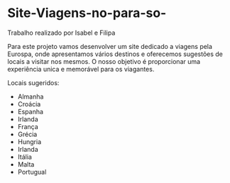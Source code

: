 # Site-Viagens-no-para-so-
<p>Trabalho realizado por Isabel e Filipa</p>
 
 <p>Para este projeto vamos desenvolver um site dedicado a viagens pela Eurospa, onde apresentamos vários destinos e oferecemos sugestões de locais a visitar nos mesmos. O nosso objetivo é proporcionar uma experiência unica e memorável para os viagantes.
 
 Locais sugeridos: 
  <ul>
 <li>Almanha</li> 
 <li>Croácia</li>
 <li>Espanha</li>
 <li>Irlanda</li>
 <li>França</li>
 <li>Grécia</li>
 <LI>Hungria</LI>
 <li>Irlanda</li>
 <li>Itália</li>
 <li>Malta</li> 
 <li>Portugual</li>
</ul>

